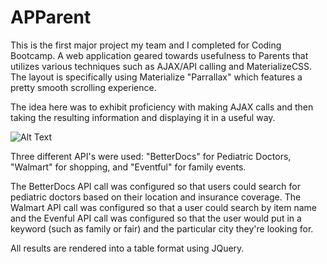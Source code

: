 # APParent

This is the first major project my team and I completed for Coding Bootcamp. A web application geared towards usefulness to Parents that utilizes various techniques such as AJAX/API calling and MaterializeCSS. The layout is specifically using Materialize "Parrallax" which features a pretty smooth scrolling experience.

The idea here was to exhibit proficiency with making AJAX calls and then taking the resulting information and displaying it in a useful way.

![Alt Text](assets/images/scroll1.gif)



Three different API's were used: "BetterDocs" for Pediatric Doctors, "Walmart" for shopping, and "Eventful" for family events. 

The BetterDocs API call was configured so that users could search for pediatric doctors based on their location and insurance coverage. The Walmart API call was configured so that a user could search by item name and the Evenful API call was configured so that the user would put in a keyword (such as family or fair) and the particular city they're looking for.

All results are rendered into a table format using JQuery.
